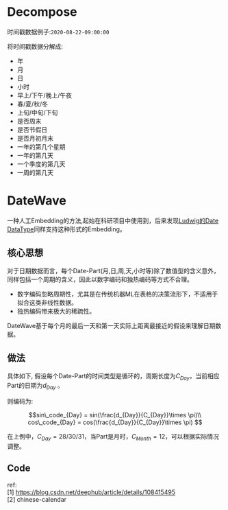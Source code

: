 # Decompose
时间戳数据例子:`2020-08-22-09:00:00`

将时间戳数据分解成:
- 年
- 月
- 日
- 小时
- 早上/下午/晚上/午夜
- 春/夏/秋/冬
- 上旬/中旬/下旬
- 是否周末
- 是否节假日
- 是否月初月末
- 一年的第几个星期
- 一年的第几天
- 一个季度的第几天
- 一周的第几天

# DateWave
一种人工Embedding的方法,起始在科研项目中使用到，后来发现[Ludwig的Date DataType](https://ludwig-ai.github.io/ludwig-docs/0.5/configuration/features/date_features/)同样支持这种形式的Embedding。

## 核心思想

对于日期数据而言，每个Date-Part(月,日,周,天,小时等)除了数值型的含义意外，同样包括一个周期的含义，因此以数字编码和独热编码等方式不合理。
- 数字编码忽略周期性，尤其是在传统机器ML在表格的决策流形下，不适用于拟合这类非线性数据。
- 独热编码带来极大的稀疏性。

DateWave基于每个月的最后一天和第一天实际上距离最接近的假设来理解日期数据。

## 做法

具体如下, 假设每个Date-Part的时间类型是循环的，周期长度为$C_{Day}$，当前相应Part的日期为$d_{Day}$ 。

则编码为:

$$sin\_code_{Day} = sin(\frac{d_{Day}}{C_{Day}}\times \pi)\\
cos\_code_{Day} = cos(\frac{d_{Day}}{C_{Day}}\times \pi)
$$

在上例中，$C_{Day} = 28/30/31$，当Part是月时，$C_{Month} = 12$，可以根据实际情况调整。

## Code

ref:              
[1] https://blog.csdn.net/deephub/article/details/108415495        
[2] chinese-calendar